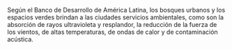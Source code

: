 
Según el Banco de Desarrollo de América Latina, los bosques urbanos y los espacios verdes brindan a las ciudades servicios ambientales, como son la absorción de rayos ultravioleta y resplandor, la reducción de la fuerza de los vientos, de altas temperaturas, de ondas de calor y de contaminación acústica. 


